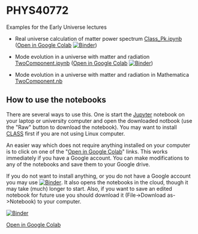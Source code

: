 # PHYS40772
Examples for the Early Universe lectures

- Real universe calculation of matter power spectrum [Class_Pk.ipynb](Class_Pk.ipynb) ([Open in Google Colab](https://colab.research.google.com/github/fedxa/PHYS40772/blob/master/Class_Pk.ipynb) [![Binder](https://mybinder.org/badge_logo.svg)](https://mybinder.org/v2/gh/fedxa/PHYS40772/master?filepath=Class_Pk.ipynb))
- Mode evolution in a universe with matter and radiation [TwoComponent.ipynb](TwoComponent.ipynb) ([Open in Google Colab](https://colab.research.google.com/github/fedxa/PHYS40772/blob/master/TwoComponent.ipynb) [![Binder](https://mybinder.org/badge_logo.svg)](https://mybinder.org/v2/gh/fedxa/PHYS40772/master?filepath=TwoComponent.ipynb))

- Mode evolution in a universe with matter and radiation in Mathematica [TwoComponent.nb](https://github.com/fedxa/PHYS40772/raw/master/TwoComponent.nb)


## How to use the notebooks

There are several ways to use this.  One is start the [Jupyter](https://jupyter.org/) notebook on your laptop or university computer and open the downloaded notbook (use the "Raw" button to download the notebook). You may want to install [CLASS](https://github.com/lesgourg/class_public) first if you are not using Linux computer.

An easier way which does not require anything installed on your computer is to click on one of the "[Open in Google Colab](https://colab.research.google.com/github/fedxa/PHYS40772/)" links. This works immediately if you have a Google account.  You can make modifications to any of the notebooks and save them to your Google drive.

If you do not want to install anything, or you do not have a Google account you may use [![Binder](https://mybinder.org/badge_logo.svg)](https://mybinder.org/v2/gh/fedxa/PHYS40772/master). It also opens the notebooks in the cloud, though it may take (much) longer to start.  Also, if you want to save an edited notebook for future use you should download it (File->Download as->Notebook) to your computer.


[![Binder](https://mybinder.org/badge_logo.svg)](https://mybinder.org/v2/gh/fedxa/PHYS40772/master)

[Open in Google Colab](https://colab.research.google.com/github/fedxa/PHYS40772/)
